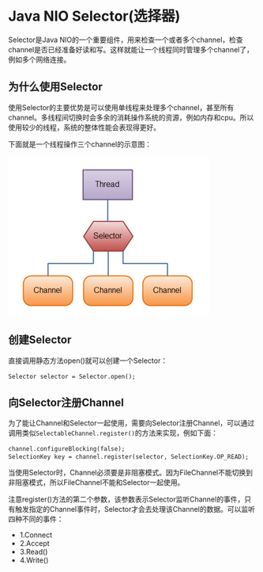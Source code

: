# Java NIO Selector\(选择器\)

Selector是Java NIO的一个重要组件，用来检查一个或者多个channel，检查channel是否已经准备好读和写。这样就能让一个线程同时管理多个channel了，例如多个网络连接。

## 为什么使用Selector

使用Selector的主要优势是可以使用单线程来处理多个channel，甚至所有channel。多线程间切换时会多余的消耗操作系统的资源，例如内存和cpu。所以使用较少的线程，系统的整体性能会表现得更好。

下面就是一个线程操作三个channel的示意图：

![](/assets/1.png)

## 创建Selector

直接调用静态方法open\(\)就可以创建一个Selector：

```
Selector selector = Selector.open();
```

## 向Selector注册Channel

为了能让Channel和Selector一起使用，需要向Selector注册Channel，可以通过调用类似`SelectableChannel.register()`的方法来实现，例如下面：

```
channel.configureBlocking(false);
SelectionKey key = channel.register(selector, SelectionKey.OP_READ);
```

当使用Selector时，Channel必须要是非阻塞模式。因为FileChannel不能切换到非阻塞模式，所以FileChannel不能和Selector一起使用。

注意register\(\)方法的第二个参数，该参数表示Selector监听Channel的事件，只有触发指定的Channel事件时，Selector才会去处理该Channel的数据。可以监听四种不同的事件：

* 1.Connect
* 2.Accept
* 3.Read\(\)
* 4.Write\(\)



